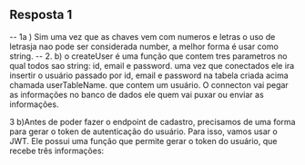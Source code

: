 ## Resposta 1

-- 1a ) Sim uma vez que as chaves vem com numeros e letras o uso de letrasja nao pode ser considerada number, a melhor forma é usar como string.
-- 2. b) o createUser é uma função que contem tres parametros no qual todos sao string: id, email e password. uma vez que conectados ele ira insertir o usuário passado por id, email e password na tabela criada acima chamada userTableName. que contem um usuário. O connecton vai pegar as informações no banco de dados ele quem vai puxar ou enviar as informações.

3 b)Antes de poder fazer o endpoint de cadastro, precisamos de uma forma para gerar o token de autenticação do usuário. Para isso, vamos usar o JWT. Ele possui uma função que permite gerar o token do usuário, que recebe três informações:
